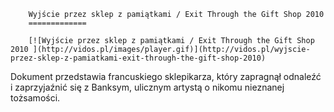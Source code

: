 
        Wyjście przez sklep z pamiątkami / Exit Through the Gift Shop 2010 
        =============
        
        [![Wyjście przez sklep z pamiątkami / Exit Through the Gift Shop 2010 ](http://vidos.pl/images/player.gif)](http://vidos.pl/wyjscie-przez-sklep-z-pamiatkami-exit-through-the-gift-shop-2010)
        
        
 Dokument przedstawia francuskiego sklepikarza, który zapragnął odnaleźć i zaprzyjaźnić się z Banksym, ulicznym artystą o nikomu nieznanej tożsamości.
    